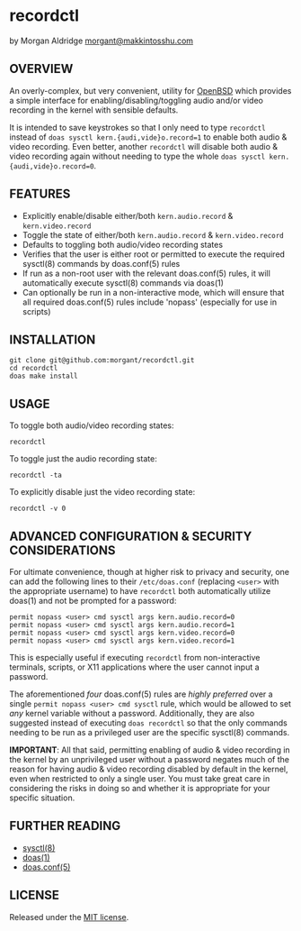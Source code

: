 # recordctl
by Morgan Aldridge <morgant@makkintosshu.com>

## OVERVIEW

An overly-complex, but very convenient, utility for [OpenBSD](https://www.openbsd.org/) which provides a simple interface for enabling/disabling/toggling audio and/or video recording in the kernel with sensible defaults.

It is intended to save keystrokes so that I only need to type `recordctl` instead of `doas sysctl kern.{audi,vide}o.record=1` to enable both audio & video recording. Even better, another `recordctl` will disable both audio & video recording again without needing to type the whole `doas sysctl kern.{audi,vide}o.record=0`.

## FEATURES

* Explicitly enable/disable either/both `kern.audio.record` & `kern.video.record`
* Toggle the state of either/both `kern.audio.record` & `kern.video.record`
* Defaults to toggling both audio/video recording states
* Verifies that the user is either root or permitted to execute the required sysctl(8) commands by doas.conf(5) rules
* If run as a non-root user with the relevant doas.conf(5) rules, it will automatically execute sysctl(8) commands via doas(1)
* Can optionally be run in a non-interactive mode, which will ensure that all required doas.conf(5) rules include 'nopass' (especially for use in scripts)

## INSTALLATION

```
git clone git@github.com:morgant/recordctl.git
cd recordctl
doas make install
```

## USAGE

To toggle both audio/video recording states:

```
recordctl
```

To toggle just the audio recording state:

```
recordctl -ta
```

To explicitly disable just the video recording state:

```
recordctl -v 0
```


## ADVANCED CONFIGURATION & SECURITY CONSIDERATIONS

For ultimate convenience, though at higher risk to privacy and security, one can add the following lines to their `/etc/doas.conf` (replacing `<user>` with the appropriate username) to have `recordctl` both automatically utilize doas(1) and not be prompted for a password:

```
permit nopass <user> cmd sysctl args kern.audio.record=0
permit nopass <user> cmd sysctl args kern.audio.record=1
permit nopass <user> cmd sysctl args kern.video.record=0
permit nopass <user> cmd sysctl args kern.video.record=1
```

This is especially useful if executing `recordctl` from non-interactive terminals, scripts, or X11 applications where the user cannot input a password.

The aforementioned _four_ doas.conf(5) rules are _highly preferred_ over a single `permit nopass <user> cmd sysctl` rule, which would be allowed to set _any_ kernel variable without a password. Additionally, they are also suggested instead of executing `doas recordctl` so that the only commands needing to be run as a privileged user are the specific sysctl(8) commands.

**IMPORTANT**: All that said, permitting enabling of audio & video recording in the kernel by an unprivileged user without a password negates much of the reason for having audio & video recording disabled by default in the kernel, even when restricted to only a single user. You must take great care in considering the risks in doing so and whether it is appropriate for your specific situation.

## FURTHER READING

* [sysctl(8)](https://man.openbsd.org/man8/sysctl.8)
* [doas(1)](https://man.openbsd.org/doas)
* [doas.conf(5)](https://man.openbsd.org/doas.conf)

## LICENSE

Released under the [MIT license](LICENSE).
